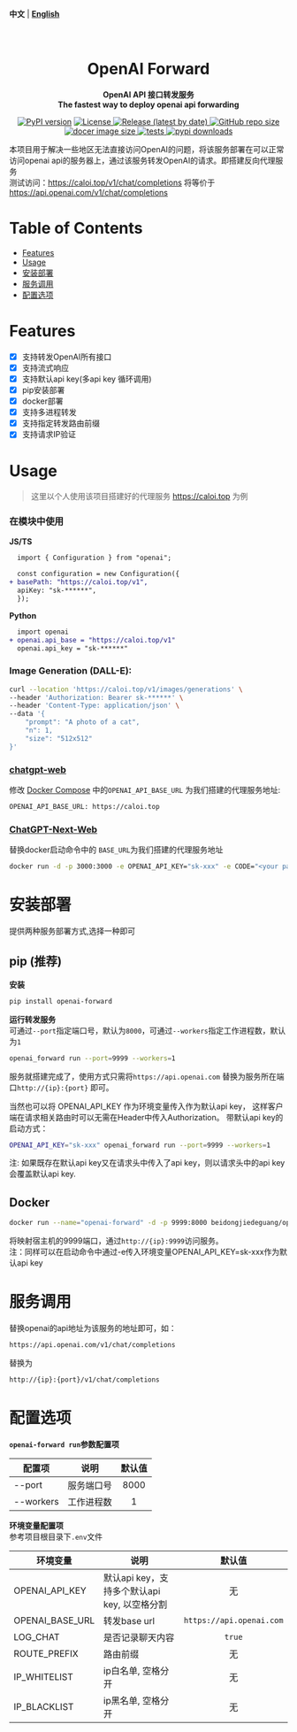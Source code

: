**中文** | [**English**](./README.md)

<h1 align="center">
    <br>
    OpenAI Forward
    <br>
</h1>
<p align="center">
    <b> OpenAI API 接口转发服务 <br/>
    The fastest way to deploy openai api forwarding </b>
</p>

[//]: # (    <a href="https://github.com/beidongjiedeguang">)

[//]: # (        <img alt="name" src="https://img.shields.io/badge/author-@kunyuan-orange.svg?style=flat-square&logo=appveyor">)

[//]: # (    </a>)

[//]: # (    <a href="https://github.com/beidongjiedeguang/openai-forward/stargazers">)

[//]: # (        <img alt="starts" src=https://img.shields.io/github/stars/beidongjiedeguang/openai-forward?style=social>)

[//]: # (    </a>)

[//]: # ([![Downloads]&#40;https://static.pepy.tech/badge/openai-forward/month&#41;]&#40;https://pepy.tech/project/openai-forward&#41;)

[//]: # (    <a href="https://codecov.io/gh/beidongjiedeguang/openai-forward">)

[//]: # (        <img alt="codecov" src="https://codecov.io/gh/beidongjiedeguang/openai-forward/branch/dev/graph/badge.svg">)

[//]: # (    </a>)

<p align="center">
    <a href="https://pypi.org/project/openai-forward/"><img src="https://img.shields.io/pypi/v/openai-forward?color=brightgreen" alt="PyPI version" ></a>
    <a href="https://github.com/beidongjiedeguang/openai-forward/blob/main/LICENSE">
        <img alt="License" src="https://img.shields.io/github/license/beidongjiedeguang/openai-forward.svg?color=blue&style=flat-square">
    </a>
    <a href="https://github.com/beidongjiedeguang/openai-forward/releases">
        <img alt="Release (latest by date)" src="https://img.shields.io/github/v/release/beidongjiedeguang/openai-forward">
    </a>
    <a href="https://github.com/beidongjiedeguang/openai-forward">
        <img alt="GitHub repo size" src="https://img.shields.io/github/repo-size/beidongjiedeguang/openai-forward">
    </a>
    <a href="https://hub.docker.com/r/beidongjiedeguang/openai-forward">
        <img alt="docer image size" src="https://img.shields.io/docker/image-size/beidongjiedeguang/openai-forward?style=flat&label=docker image">
    </a>
    <a href="https://github.com/beidongjiedeguang/openai-forward/actions/workflows/run_tests.yaml">
        <img alt="tests" src="https://img.shields.io/github/actions/workflow/status/beidongjiedeguang/openai-forward/run_tests.yml?label=tests">
    </a>
    <a href="https://pypi.org/project/openai_forward/">
        <img alt="pypi downloads" src="https://img.shields.io/pypi/dm/openai_forward">
    </a>

</p>



本项目用于解决一些地区无法直接访问OpenAI的问题，将该服务部署在可以正常访问openai
api的服务器上，通过该服务转发OpenAI的请求。即搭建反向代理服务  
测试访问：https://caloi.top/v1/chat/completions 将等价于 https://api.openai.com/v1/chat/completions

# Table of Contents

- [Features](#Features)
- [Usage](#Usage)
- [安装部署](#安装部署)
- [服务调用](#服务调用)
- [配置选项](#配置选项)

# Features

- [x] 支持转发OpenAI所有接口
- [x] 支持流式响应
- [x] 支持默认api key(多api key 循环调用)
- [x] pip安装部署
- [x] docker部署
- [x] 支持多进程转发
- [x] 支持指定转发路由前缀
- [x] 支持请求IP验证

# Usage

> 这里以个人使用该项目搭建好的代理服务 https://caloi.top 为例

### 在模块中使用

**JS/TS**

```diff
  import { Configuration } from "openai";
  
  const configuration = new Configuration({
+ basePath: "https://caloi.top/v1",
  apiKey: "sk-******",
  });
```

**Python**

```diff
  import openai
+ openai.api_base = "https://caloi.top/v1"
  openai.api_key = "sk-******"
```

### Image Generation (DALL-E):

```bash
curl --location 'https://caloi.top/v1/images/generations' \
--header 'Authorization: Bearer sk-******' \
--header 'Content-Type: application/json' \
--data '{
    "prompt": "A photo of a cat",
    "n": 1,
    "size": "512x512"
}'
```

### [chatgpt-web](https://github.com/Chanzhaoyu/chatgpt-web)

修改 [Docker Compose](https://github.com/Chanzhaoyu/chatgpt-web#docker-compose) 中的`OPENAI_API_BASE_URL`
为我们搭建的代理服务地址:

```bash
OPENAI_API_BASE_URL: https://caloi.top 
```

### [ChatGPT-Next-Web](https://github.com/Yidadaa/ChatGPT-Next-Web)

替换docker启动命令中的 `BASE_URL`为我们搭建的代理服务地址

```bash
docker run -d -p 3000:3000 -e OPENAI_API_KEY="sk-xxx" -e CODE="<your password>" -e BASE_URL="caloi.top" yidadaa/chatgpt-next-web
```

# 安装部署

提供两种服务部署方式,选择一种即可

## pip (推荐)

**安装**

```bash
pip install openai-forward
```

**运行转发服务**  
可通过`--port`指定端口号，默认为`8000`，可通过`--workers`指定工作进程数，默认为`1`

```bash
openai_forward run --port=9999 --workers=1
```

服务就搭建完成了，使用方式只需将`https://api.openai.com` 替换为服务所在端口`http://{ip}:{port}` 即可。

当然也可以将 OPENAI_API_KEY 作为环境变量传入作为默认api key， 这样客户端在请求相关路由时可以无需在Header中传入Authorization。
带默认api key的启动方式：

```bash
OPENAI_API_KEY="sk-xxx" openai_forward run --port=9999 --workers=1
```

注: 如果既存在默认api key又在请求头中传入了api key，则以请求头中的api key会覆盖默认api key.

## Docker

```bash
docker run --name="openai-forward" -d -p 9999:8000 beidongjiedeguang/openai-forward:latest 
```

将映射宿主机的9999端口，通过`http://{ip}:9999`访问服务。  
注：同样可以在启动命令中通过-e传入环境变量OPENAI_API_KEY=sk-xxx作为默认api key

# 服务调用

替换openai的api地址为该服务的地址即可，如：

```bash
https://api.openai.com/v1/chat/completions
```

替换为

```bash
http://{ip}:{port}/v1/chat/completions
```

# 配置选项

**`openai-forward run`参数配置项**

| 配置项       | 说明 | 默认值 |
|-----------| --- | :---: |
| --port    | 服务端口号 | 8000 |
| --workers | 工作进程数 | 1 |

**环境变量配置项**  
参考项目根目录下`.env`文件

| 环境变量      | 说明                             |           默认值            |
|-----------------|--------------------------------|:------------------------:|
| OPENAI_API_KEY  | 默认api key，支持多个默认api key, 以空格分割 |            无             |
| OPENAI_BASE_URL | 转发base url                     | `https://api.openai.com` |
|LOG_CHAT| 是否记录聊天内容                       |          `true`          |
|ROUTE_PREFIX| 路由前缀                           |            无             |
| IP_WHITELIST    | ip白名单, 空格分开                    |           无            |
| IP_BLACKLIST    | ip黑名单, 空格分开                    |           无            | 

